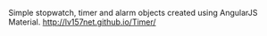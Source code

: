 Simple stopwatch, timer and alarm objects created using AngularJS Material.
http://lv157net.github.io/Timer/
